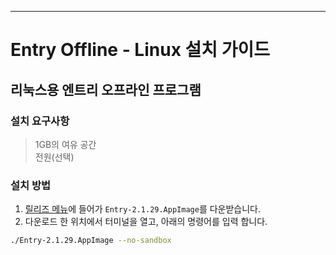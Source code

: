 -----

# Entry Offline - Linux 설치 가이드

## 리눅스용 엔트리 오프라인 프로그램

### **설치 요구사항**
> 1GB의 여유 공간  
> 전원(선택)

### **설치 방법**
1. [릴리즈 메뉴](https://github.com/ijastor/entry-offline_linux/releases/tag/Entry)에 들어가 `Entry-2.1.29.AppImage`를 다운받습니다.
2. 다운로드 한 위치에서 터미널을 열고, 아래의 명령어를 입력 합니다.
```bash
./Entry-2.1.29.AppImage --no-sandbox
```

